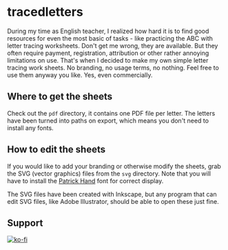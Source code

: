 # tracedletters

During my time as English teacher, I realized how hard it is to find good 
resources for even the most basic of tasks - like practicing the ABC with 
letter tracing worksheets. Don't get me wrong, they are available. But 
they often require payment, registration, attribution or other rather 
annoying limitations on use. That's when I decided to make my own simple 
letter tracing work sheets. No branding, no usage terms, no nothing. 
Feel free to use them anyway you like. Yes, even commercially. 

## Where to get the sheets

Check out the `pdf` directory, it contains one PDF file per letter. The 
letters have been turned into paths on export, which means you don't need 
to install any fonts.

## How to edit the sheets

If you would like to add your branding or otherwise modify the sheets, grab 
the SVG (vector graphics) files from the `svg` directory. Note that you will 
have to install the [Patrick Hand](https://fonts.google.com/specimen/Patrick+Hand) 
font for correct display.

The SVG files have been created with Inkscape, but any program that can 
edit SVG files, like Adobe Illustrator, should be able to open these just fine.

## Support

[![ko-fi](https://www.ko-fi.com/img/githubbutton_sm.svg)](https://ko-fi.com/L3L22BUD8)

